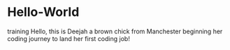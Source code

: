 # Hello-World
training 
Hello, this is Deejah a brown chick from Manchester beginning her coding journey to land her first coding job!
